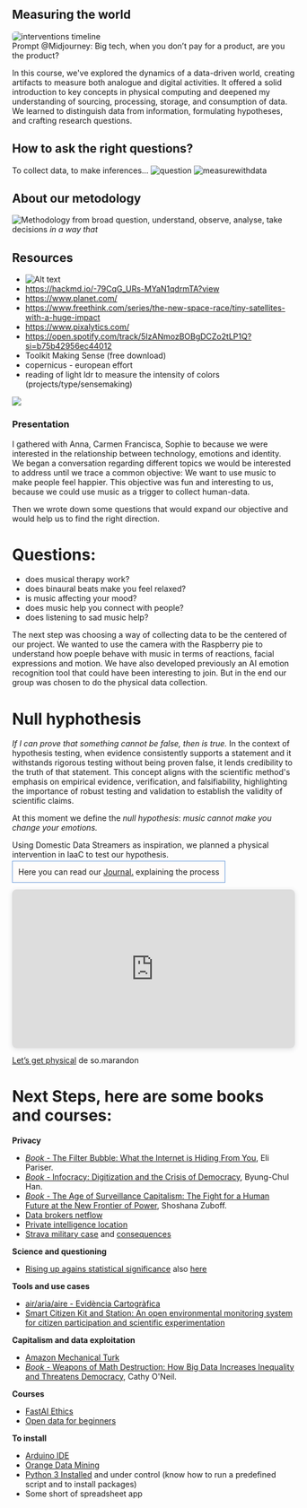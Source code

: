 ## Measuring the world
<img src="../images/Measuringtheworld.webp" alt="interventions timeline" style="border-radius: 5px;"> 
<figcaption>Prompt @Midjourney: Big tech, when you don’t pay for a product, are you the product?</figcaption>

In this course, we've explored the dynamics of a data-driven world, creating artifacts to measure both analogue and digital activities. It offered a solid introduction to key concepts in physical computing and deepened my understanding of sourcing, processing, storage, and consumption of data. We learned to distinguish data from information, formulating hypotheses, and crafting research questions. 

## How to ask the right questions? 
To collect data, to make inferences...
![question](<../images/measuringtheworld/Screenshot 2024-03-03 223759.png>)
![measurewithdata](../images/measuringtheworld/data.png)

## About our metodology
![Methodology](<../images/measuringtheworld/Screenshot 2024-03-03 2155.png>)
from broad question, understand, observe, analyse, take decisions *in a way that* 

## Resources
- ![Alt text](<../images/measuringtheworld/Screenshot 2024-03-03 215716.png>)
- https://hackmd.io/-79CqG_URs-MYaN1qdrmTA?view
- https://www.planet.com/
- https://www.freethink.com/series/the-new-space-race/tiny-satellites-with-a-huge-impact
- https://www.pixalytics.com/
- https://open.spotify.com/track/5IzANmozBOBgDCZo2tLP1Q?si=b75b42956ec44012
- Toolkit Making Sense (free download)
- copernicus - european effort
- reading of light ldr to measure the intensity of colors (projects/type/sensemaking)

![](../../images/term2/Measuring/Measuring.jpg)


### Presentation 
I gathered with  Anna, Carmen Francisca, Sophie to because we were interested in the relationship between technology, emotions and identity. We began a conversation regarding different topics we would be interested to address until we trace a common objective: 
We want to use music to make people feel happier.
This objective was fun and interesting to us, because we could use music as a trigger to collect human-data. 

Then we wrote down some questions that would expand our objective and would help us to find the right direction. 
# Questions: 
- does musical therapy work?
- does binaural beats make you feel relaxed?
- is music affecting your mood?
- does music help you connect with people? 
- does listening to sad music help?

The next step was choosing a way of collecting data to be the centered of our project. We wanted to use the camera with the Raspberry pie to understand how poeple behave with music in terms of reactions, facial expressions and motion. We have also developed previously an AI emotion recognition tool that could have been interesting to join. But in the end our group was chosen to do the physical data collection. 

# Null hyphothesis
*If I can prove that something cannot be false, then is true.* In the context of hypothesis testing, when evidence consistently supports a statement and it withstands rigorous testing without being proven false, it lends credibility to the truth of that statement. This concept aligns with the scientific method's emphasis on empirical evidence, verification, and falsifiability, highlighting the importance of robust testing and validation to establish the validity of scientific claims.

At this moment we define the *null hypothesis*: *music cannot make you change your emotions.* 

Using Domestic Data Streamers as inspiration, we planned a physical intervention in IaaC to test our hypothesis. 

<span style="background-color: #FFFCFA; padding: 10px; border: 1px solid #699ADA;">Here you can read our [Journal.](https://hackmd.io/XC00gQSFT9SQP1POiJPHgA?both) explaining the process</span>

<div style="position: relative; width: 100%; height: 0; padding-top: 56.2225%;
 padding-bottom: 0; box-shadow: 0 2px 8px 0 rgba(63,69,81,0.16); margin-top: 1.6em; margin-bottom: 0.9em; overflow: hidden;
 border-radius: 8px; will-change: transform;">
  <iframe loading="lazy" style="position: absolute; width: 100%; height: 100%; top: 0; left: 0; border: none; padding: 0;margin: 0;"
    src="https:&#x2F;&#x2F;www.canva.com&#x2F;design&#x2F;DAF8SojQySw&#x2F;F-ctR9KF_G1oswEQUDf-LA&#x2F;view?embed" allowfullscreen="allowfullscreen" allow="fullscreen">
  </iframe>
</div>
<a href="https:&#x2F;&#x2F;www.canva.com&#x2F;design&#x2F;DAF8SojQySw&#x2F;F-ctR9KF_G1oswEQUDf-LA&#x2F;view?utm_content=DAF8SojQySw&amp;utm_campaign=designshare&amp;utm_medium=embeds&amp;utm_source=link" target="_blank" rel="noopener">Let’s get physical</a> de so.marandon


# Next Steps, here are some books and courses: 
**Privacy**
- [_Book_ - The Filter Bubble: What the Internet is Hiding From You](https://www.goodreads.com/book/show/10596103-the-filter-bubble?from_search=true&from_srp=true&qid=Vz2TLUup2J&rank=1), Eli Pariser.
- [_Book_ - Infocracy: Digitization and the Crisis of Democracy](https://www.goodreads.com/book/show/60659995-infocracy?from_search=true&from_srp=true&qid=2mIIViIz7M&rank=1), Byung-Chul Han.
- [_Book_ - The Age of Surveillance Capitalism: The Fight for a Human Future at the New Frontier of Power](https://www.goodreads.com/book/show/26195941-the-age-of-surveillance-capitalism), Shoshana Zuboff.
- [Data brokers netflow](https://www.vice.com/en/article/jg84yy/data-brokers-netflow-data-team-cymru)
- [Private intelligence location](https://www.vice.com/en/article/qj454d/private-intelligence-location-data-xmode-hyas)
- [Strava military case](https://www.wired.com/story/strava-heat-map-military-bases-fitness-trackers-privacy/) and [consequences](https://edition.cnn.com/2018/01/28/politics/strava-military-bases-location/index.html)

**Science and questioning**

- [Rising up agains statistical significance](https://www.nature.com/articles/d41586-019-00857-9) also [here](https://pubmed.ncbi.nlm.nih.gov/30894741/)

**Tools and use cases**

- [air/aria/aire - Evidència Cartogràfica](http://air.300000.eu/#ca)
- [Smart Citizen Kit and Station: An open environmental monitoring system for citizen participation and scientific experimentation](https://www.hardware-x.com/article/S2468-0672(19)30020-3/fulltext)

**Capitalism and data exploitation**

- [Amazon Mechanical Turk](https://www.theatlantic.com/business/archive/2018/01/amazon-mechanical-turk/551192/)
- [_Book_ - Weapons of Math Destruction: How Big Data Increases Inequality and Threatens Democracy](https://www.goodreads.com/book/show/28186015-weapons-of-math-destruction), Cathy O'Neil.

**Courses**

- [FastAI Ethics](https://ethics.fast.ai/syllabus/)
- [Open data for beginners](https://ukdataservice.ac.uk/learning-hub/)

**To install**

- [Arduino IDE](https://www.arduino.cc/en/software)
- [Orange Data Mining](https://orangedatamining.com/)
- [Python 3 Installed](https://fablabbcn-projects.gitlab.io/learning/fabacademy-local-docs/clubs/codeclub/scripting/#installing-python) and under control (know how to run a predefined script and to install packages)
- Some short of spreadsheet app




